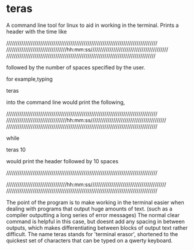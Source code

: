 teras
=====

A command line tool for linux to aid in working in the terminal. 
Prints a header with the time like

////////////////////////////////////////////////////////////////////////////////                                                      
////////////////////////////////hh:mm:ss/////////////////////////////////////////
///////////////////////////////////////////////////////////////////////////////

followed by the number of spaces specified by the user.

for example,typing

teras

into the command line would print the following,

////////////////////////////////////////////////////////////////////////////////
////////////////////////////////hh:mm:ss////////////////////////////////////////
////////////////////////////////////////////////////////////////////////////////


while

teras 10

would print the header followed by 10 spaces

////////////////////////////////////////////////////////////////////////////////

////////////////////////////////hh:mm:ss////////////////////////////////////////
////////////////////////////////////////////////////////////////////////////////










The point of the program is to make working in the terminal easier when dealing with programs
that output huge amounts of text. (such as a compiler outputting a long series of error messages)
The normal clear command is helpful in this case, but doesnt add any spacing in between outputs,
which makes differentiating between blocks of output text rather difficult. The name teras stands
for 'terminal erasor', shortened to the quickest set of characters that can be typed on a qwerty
keyboard.
